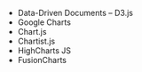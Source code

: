 - Data-Driven Documents – D3.js
- Google Charts
- Chart.js
- Chartist.js
- HighCharts JS
- FusionCharts

